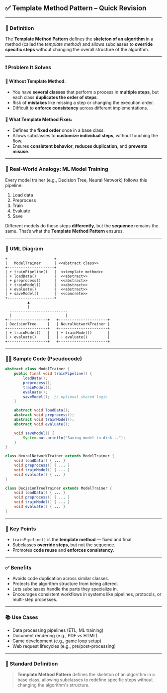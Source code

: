 ## ✅ Template Method Pattern – Quick Revision

---

### 📌 Definition

The **Template Method Pattern** defines the **skeleton of an algorithm** in a method (called the *template method*) and allows subclasses to **override specific steps** without changing the overall structure of the algorithm.

---

### ❗ Problem It Solves

#### 🔸 Without Template Method:

* You have **several classes** that perform a process in **multiple steps**, but each class **duplicates the order of steps**.
* Risk of **mistakes** like missing a step or changing the execution order.
* Difficult to **enforce consistency** across different implementations.

#### 🔸 What Template Method Fixes:

* Defines the **fixed order** once in a base class.
* Allows subclasses to **customize individual steps**, without touching the flow.
* Ensures **consistent behavior**, **reduces duplication**, and **prevents misuse**.

---

### 🧠 Real-World Analogy: ML Model Training

Every model trainer (e.g., Decision Tree, Neural Network) follows this pipeline:

1. Load data
2. Preprocess
3. Train
4. Evaluate
5. Save

Different models do these steps **differently**, but the **sequence** remains the same.
That’s what the **Template Method Pattern** ensures.

---

### 🧩 UML Diagram

```
+---------------------+
|   ModelTrainer      | <<abstract class>>
+---------------------+
| + trainPipeline()   |  <<template method>>
| + loadData()        |  <<abstract>>
| + preprocess()      |  <<abstract>>
| + trainModel()      |  <<abstract>>
| + evaluate()        |  <<abstract>>
| + saveModel()       |  <<concrete>>
+---------------------+
          ▲
          |
  --------------------------
  |                        |
+------------------+   +----------------------+
| DecisionTree     |   | NeuralNetworkTrainer |
+------------------+   +----------------------+
| + trainModel()   |   | + trainModel()       |
| + evaluate()     |   | + evaluate()         |
+------------------+   +----------------------+
```

---

### 🧑‍💻 Sample Code (Pseudocode)

```java
abstract class ModelTrainer {
    public final void trainPipeline() {
        loadData();
        preprocess();
        trainModel();
        evaluate();
        saveModel();  // optional shared logic
    }

    abstract void loadData();
    abstract void preprocess();
    abstract void trainModel();
    abstract void evaluate();

    void saveModel() {
        System.out.println("Saving model to disk...");
    }
}

class NeuralNetworkTrainer extends ModelTrainer {
    void loadData() { ... }
    void preprocess() { ... }
    void trainModel() { ... }
    void evaluate() { ... }
}

class DecisionTreeTrainer extends ModelTrainer {
    void loadData() { ... }
    void preprocess() { ... }
    void trainModel() { ... }
    void evaluate() { ... }
}
```

---

### 🎯 Key Points

* `trainPipeline()` is the **template method** — fixed and final.
* Subclasses **override steps**, but not the sequence.
* Promotes **code reuse** and **enforces consistency**.

---

### ✅ Benefits

* Avoids code duplication across similar classes.
* Protects the algorithm structure from being altered.
* Lets subclasses handle the parts they specialize in.
* Encourages consistent workflows in systems like pipelines, protocols, or multi-step processes.

---

### 📚 Use Cases

* Data processing pipelines (ETL, ML training)
* Document rendering (e.g., PDF vs HTML)
* Game development (e.g., game loop setup)
* Web request lifecycles (e.g., pre/post-processing)

---

### 📌 Standard Definition

> **Template Method Pattern** defines the skeleton of an algorithm in a base class, allowing subclasses to redefine specific steps without changing the algorithm's structure.

